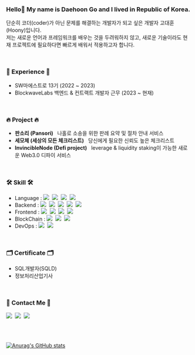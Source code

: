 ### Hello👋 My name is Daehoon Go and I lived in Republic of Korea.<br/>

<p> 
    단순히 코더(coder)가 아닌 문제를 해결하는 개발자가 되고 싶은 개발자 고대훈(Hoony)입니다.<br>
    저는 새로운 언어과 프레임워크를 배우는 것을 두려워하지 않고, 새로운 기술이라도 현재 프로젝트에 필요하다면 빠르게 배워서 적용하고자 합니다.
</p>

<br>

<h3>🏢 Experience 🏢</h3>
<ul>
    <li>SW마에스트로 13기 (2022 ~ 2023)</li>
    <li>BlockwaveLabs 백엔드 & 컨트랙트 개발자 근무 (2023 ~ 현재)</li>
</ul>

<br>

<h3>🔥 Project 🔥</h3>
<ul>
    <li><b>판소리 (Pansori) </b>  &nbsp 나홀로 소송을 위한 판례 요약 및 절차 안내 서비스</li>
    <li><b>세모체 (세상의 모든 체크리스트)</b> &nbsp 당신에게 필요한 신뢰도 높은 체크리스트  </li>
    <li><b>InvincibleNode (Defi project)</b> &nbsp leverage & liquidity staking이 가능한 새로운 Web3.0 디파이 서비스</li>
</ul>

<br>


<h3>🛠 Skill 🛠</h3>

<ul>
    <li>Language :   
        <img src="https://img.shields.io/badge/Java-007396?style=flat-square&logo=Java&logoColor=white"/></a>&nbsp 
        <img src="https://img.shields.io/badge/C++-00599C?style=flat-square&logo=C%2B%2B&logoColor=white"/></a>&nbsp 
        <img src="https://img.shields.io/badge/Python-3766AB?style=flat-square&logo=Python&logoColor=white"/></a>&nbsp 
        <img src="https://img.shields.io/badge/Javascript-ffb13b?style=flat-square&logo=javascript&logoColor=white"/></a>
  </li>
  <li> Backend : 
        <img src="https://img.shields.io/badge/SpringBoot-6DB33F?style=flat-square&logo=Spring&logoColor=white"/></a>&nbsp
        <img src="https://img.shields.io/badge/Django-092E20?style=flat-square&logo=Django&logoColor=white"/></a>&nbsp 
        <img src="https://img.shields.io/badge/MariaDB-99a8a4?style=flat-square&logo=MariaDB&logoColor=white"/></a>&nbsp 
        <img src="https://img.shields.io/badge/MySQL-2E538A?style=flat-square&logo=MySQL&logoColor=white"/></a>&nbsp
        <img src="https://img.shields.io/badge/Redis-d14836?style=flat-square&logo=Redis&logoColor=white"/></a>&nbsp
  </li>
  <li> Frontend : 
          <img src="https://img.shields.io/badge/React-61DAFB?style=flat-square&logo=React&logoColor=white"/></a>&nbsp
          <img src="https://img.shields.io/badge/Next-000000?style=flat-square&logo=nextdotjs&logoColor=white"/></a>&nbsp
          <img src="https://img.shields.io/badge/Chakra UI-319795?style=flat-square&logo=chakraui&logoColor=white"/></a>&nbsp
          <img src="https://img.shields.io/badge/Android Stuido-3DDC84?style=flat-square&logo=androidstudio&logoColor=white"/></a>&nbsp
  </li>
  <li> BlockChain : 
          <img src="https://img.shields.io/badge/Solidity-363636?style=flat-square&logo=solidity&logoColor=white"/></a>&nbsp
          <img src="https://img.shields.io/badge/Hardhat-ffb13b?style=flat-square&"/></a>&nbsp
          <img src="https://img.shields.io/badge/Move-000000?style=flat-square&"/></a>&nbsp
  </li>
  <li> DevOps :
        <img src="https://img.shields.io/badge/AWS-white?style=flat-square&logo=Amazon AWS&logoColor=orange"/></a>&nbsp
        <img src="https://img.shields.io/badge/Github Actions-blue?style=flat-square&logo=Github Actions&logoColor=white"/></a>&nbsp  
  </li>
</ul>
  
<br>

<h3>🗂 Certificate 🗂</h3>
<ul>
    <li>SQL개발자(SQLD)</li>
    <li>정보처리산업기사</li>
</ul>

<br>


<h3> 🧸 Contact Me 🧸 </h3>
<p>
  <a href="https://velog.io/@eogns0321"><img src="https://img.shields.io/badge/Tech%20Blog-11B48A?style=flat-square&logo=Vimeo&logoColor=white&link=https://velog.io/@eogns0321"/></a>&nbsp
  <a href="https://friendly-oil-ffd.notion.site/Hoony-s-a0d4b36ba9f6402491c5e023b23d7173"><img src="https://img.shields.io/badge/Portpolio-white?style=flat-square&logo=Notion&logoColor=black&link=https://www.instagram.com/woo0_hooo/"/></a>&nbsp
  <a href="mailto:eogns0321@gmail.com"><img src="https://img.shields.io/badge/Gmail-d14836?style=flat-square&logo=Gmail&logoColor=white&link=eogns0321@gmail.com"/></a>
</p>

<br>
<br>

[![Anurag's GitHub stats](https://github-readme-stats.vercel.app/api?username=Hoony0321&count_private=true&show_icons=true&theme=radical)](https://github.com/anuraghazra/github-readme-stats)
